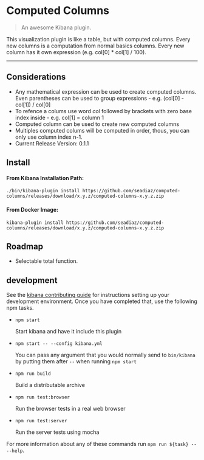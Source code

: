 # Computed Columns

> An awesome Kibana plugin.

This visualization plugin is like a table, but with computed columns.
Every new columns is a computation from normal basics columns. Every new column
has it own expression (e.g. col[0] * col[1] / 100).

---

## Considerations

* Any mathematical expression can be used to create computed columns. Even parentheses can be used to group expressions - e.g. (col[0] - col[1]) / col[0]
* To refence a colums use word _col_ followed by brackets with zero base index inside - e.g. col[1] = column 1
* Computed column can be used to create new computed columns
* Multiples computed colums will be computed in order, thous, you can only use column index n-1.
* Current Release Version: 0.1.1

## Install

#### From Kibana Installation Path:
`./bin/kibana-plugin install https://github.com/seadiaz/computed-columns/releases/download/x.y.z/computed-columns-x.y.z.zip`

#### From Docker Image:
`kibana-plugin install https://github.com/seadiaz/computed-columns/releases/download/x.y.z/computed-columns-x.y.z.zip`

## Roadmap

* Selectable total function.

## development

See the [kibana contributing guide](https://github.com/elastic/kibana/blob/master/CONTRIBUTING.md) for instructions setting up your development environment. Once you have completed that, use the following npm tasks.

  - `npm start`

    Start kibana and have it include this plugin

  - `npm start -- --config kibana.yml`

    You can pass any argument that you would normally send to `bin/kibana` by putting them after `--` when running `npm start`

  - `npm run build`

    Build a distributable archive

  - `npm run test:browser`

    Run the browser tests in a real web browser

  - `npm run test:server`

    Run the server tests using mocha

For more information about any of these commands run `npm run ${task} -- --help`.
